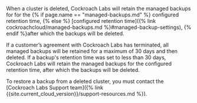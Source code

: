 When a cluster is deleted, Cockroach Labs will retain the managed backups for for the {% if page.name == "managed-backups.md" %} configured retention time, {% else %} [configured retention time]({% link cockroachcloud/managed-backups.md %}#managed-backup-settings), {% endif %}after which the backups will be deleted.

If a customer’s agreement with Cockroach Labs has terminated, all managed backups will be retained for a maximum of 30 days and then deleted. If a backup's retention time was set to less than 30 days, Cockroach Labs will retain the managed backups for the configured retention time, after which the backups will be deleted.

To restore a backup from a deleted cluster, you must contact the [Cockroach Labs Support team]({% link {{site.current_cloud_version}}/support-resources.md %}).